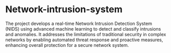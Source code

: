 # Network-intrusion-system
The project develops a real-time Network Intrusion Detection System (NIDS) using advanced machine learning to detect and classify intrusions and anomalies. It addresses the limitations of traditional security in complex networks by enabling automated threat response and proactive measures, enhancing overall protection for a secure network system.
